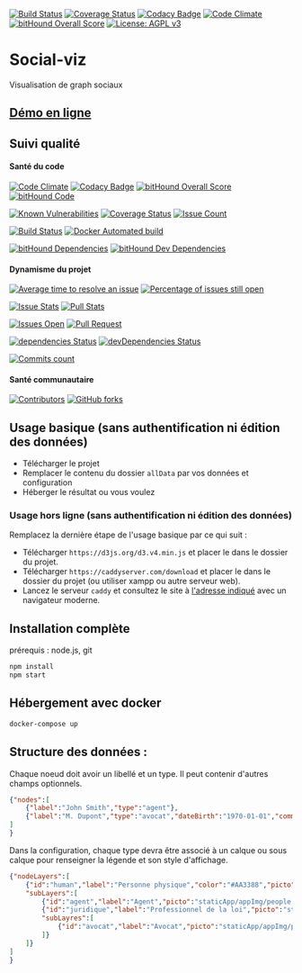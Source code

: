 [![Build Status](https://travis-ci.org/1twitif/social-viz.svg?branch=master)](https://travis-ci.org/1twitif/social-viz)
[![Coverage Status](https://coveralls.io/repos/github/1twitif/social-viz/badge.svg?branch=master)](https://coveralls.io/github/1twitif/social-viz?branch=master)
[![Codacy Badge](https://api.codacy.com/project/badge/Grade/34309e41bb63406cae117f68e1a41d72)](https://www.codacy.com/app/github_97/social-viz)
[![Code Climate](https://codeclimate.com/github/1twitif/social-viz/badges/gpa.svg)](https://codeclimate.com/github/1twitif/social-viz)
[![bitHound Overall Score](https://www.bithound.io/github/1twitif/social-viz/badges/score.svg)](https://www.bithound.io/github/1twitif/social-viz)
[![License: AGPL v3](https://img.shields.io/badge/License-AGPL%20v3-blue.svg)](http://www.gnu.org/licenses/agpl-3.0)

# Social-viz
Visualisation de graph sociaux

## [Démo en ligne](https://1twitif.github.io/social-viz/)

## Suivi qualité

#### Santé du code

[![Code Climate](https://codeclimate.com/github/1twitif/social-viz/badges/gpa.svg)](https://codeclimate.com/github/1twitif/social-viz)
[![Codacy Badge](https://api.codacy.com/project/badge/Grade/34309e41bb63406cae117f68e1a41d72)](https://www.codacy.com/app/github_97/social-viz)
[![bitHound Overall Score](https://www.bithound.io/github/1twitif/social-viz/badges/score.svg)](https://www.bithound.io/github/1twitif/social-viz)
[![bitHound Code](https://www.bithound.io/github/1twitif/social-viz/badges/code.svg)](https://www.bithound.io/github/1twitif/social-viz)

[![Known Vulnerabilities](https://snyk.io/test/github/1twitif/social-viz/badge.svg)](https://snyk.io/test/github/1twitif/social-viz/)
[![Coverage Status](https://coveralls.io/repos/github/1twitif/social-viz/badge.svg?branch=master)](https://coveralls.io/github/1twitif/social-viz?branch=master)
[![Issue Count](https://codeclimate.com/github/1twitif/social-viz/badges/issue_count.svg)](https://codeclimate.com/github/1twitif/social-viz)

[![Build Status](https://travis-ci.org/1twitif/social-viz.svg?branch=master)](https://travis-ci.org/1twitif/social-viz)
[![Docker Automated build](https://img.shields.io/docker/automated/1twitif/social-viz.svg)](https://hub.docker.com/r/1twitif/social-viz/)

[![bitHound Dependencies](https://www.bithound.io/github/1twitif/social-viz/badges/dependencies.svg)](https://www.bithound.io/github/1twitif/social-viz/master/dependencies/npm)
[![bitHound Dev Dependencies](https://www.bithound.io/github/1twitif/social-viz/badges/devDependencies.svg)](https://www.bithound.io/github/1twitif/social-viz/master/dependencies/npm)

#### Dynamisme du projet

[![Average time to resolve an issue](http://isitmaintained.com/badge/resolution/1twitif/social-viz.svg)](http://isitmaintained.com/project/1twitif/social-viz "Average time to resolve an issue")
[![Percentage of issues still open](http://isitmaintained.com/badge/open/1twitif/social-viz.svg)](http://isitmaintained.com/project/1twitif/social-viz "Percentage of issues still open")

[![Issue Stats](https://img.shields.io/issuestats/i/github/1twitif/social-viz.svg)](https://github.com/1twitif/social-viz/issues)
[![Pull Stats](https://img.shields.io/issuestats/p/github/1twitif/social-viz.svg)](https://github.com/1twitif/social-viz/pulls)

[![Issues Open](https://img.shields.io/github/issues/1twitif/social-viz.svg)](https://github.com/1twitif/social-viz/issues)
[![Pull Request](https://img.shields.io/github/issues-pr/1twitif/social-viz.svg)](https://github.com/1twitif/social-viz/pulls)

[![dependencies Status](https://david-dm.org/1twitif/social-viz/status.svg)](https://david-dm.org/1twitif/social-viz)
[![devDependencies Status](https://david-dm.org/1twitif/social-viz/dev-status.svg)](https://david-dm.org/1twitif/social-viz?type=dev)

[![Commits count](https://img.shields.io/github/commits-since/1twitif/social-viz/start.svg)](https://github.com/1twitif/social-viz/graphs/commit-activity)

#### Santé communautaire
 
[![Contributors](https://img.shields.io/github/contributors/1twitif/social-viz.svg)](https://github.com/1twitif/social-viz/graphs/contributors)
[![GitHub forks](https://img.shields.io/github/forks/1twitif/social-viz.svg)](https://github.com/1twitif/social-viz/network)

## Usage basique (sans authentification ni édition des données)

- Télécharger le projet
- Remplacer le contenu du dossier `allData` par vos données et configuration
- Héberger le résultat ou vous voulez

### Usage hors ligne (sans authentification ni édition des données)

Remplacez la dernière étape de l'usage basique par ce qui suit :

- Télécharger `https://d3js.org/d3.v4.min.js` et placer le dans le dossier du projet.
- Télécharger `https://caddyserver.com/download` et placer le dans le dossier du projet (ou utiliser xampp ou autre serveur web).
- Lancez le serveur `caddy` et consultez le site à [l'adresse indiqué](http://localhost:2015/) avec un navigateur moderne.

## Installation complète

prérequis : node.js, git

```sh
npm install
npm start
```

## Hébergement avec docker

```bash
docker-compose up
```

## Structure des données :
Chaque noeud doit avoir un libellé et un type. Il peut contenir d'autres champs optionnels.
```json
{"nodes":[
	{"label":"John Smith","type":"agent"},
	{"label":"M. Dupont","type":"avocat","dateBirth":"1970-01-01","comment":"# M. Dupont\n ## Sa vie\n ## Son oeuvre\ ..."}
]
}
```
Dans la configuration, chaque type devra être associé à un calque ou sous calque pour renseigner la légende et son style d'affichage.
```json
{"nodeLayers":[
	{"id":"human","label":"Personne physique","color":"#AA3388","picto":"staticApp/appImg/people.svg",
	"subLayers":[
		{"id":"agent","label":"Agent","picto":"staticApp/appImg/people.svg"},
		{"id":"juridique","label":"Professionnel de la loi","picto":"staticApp/appImg/people.svg",
		"subLayres":[
			{"id":"avocat","label":"Avocat","picto":"staticApp/appImg/people.svg"}
		]}
	]}
]
}
```
